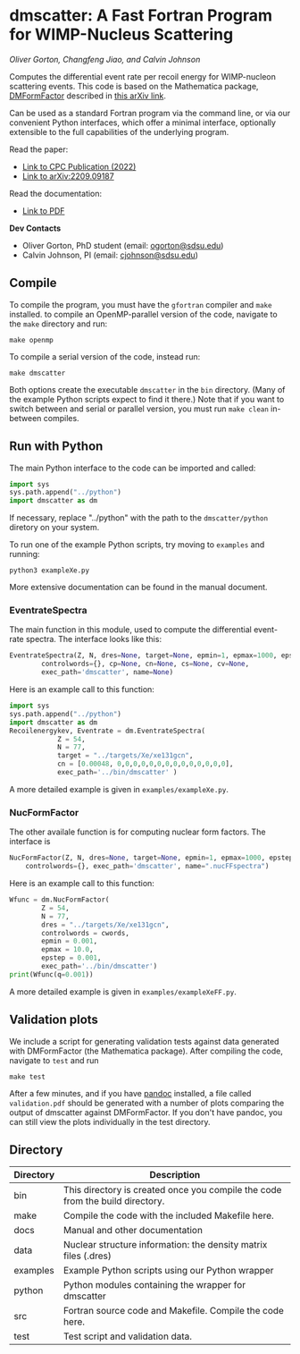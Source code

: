 # dmscatter: A Fast Fortran Program for WIMP-Nucleus Scattering
*Oliver Gorton, Changfeng Jiao, and Calvin Johnson*

Computes the differential event rate per recoil energy for WIMP-nucleon
scattering events. This code is based on the Mathematica package,
[DMFormFactor](https://www.ocf.berkeley.edu/~nanand/software/dmformfactor/)
described in [this arXiv link](https://arxiv.org/abs/1308.6288).

Can be used as a standard Fortran program via the command line, or via our
convenient Python interfaces, which offer a minimal interface, optionally 
extensible to the full capabilities of the underlying program.

Read the paper:
* [Link to CPC Publication (2022)](https://doi.org/10.1016/j.cpc.2022.108597)
* [Link to arXiv:2209.09187](https://arxiv.org/abs/2209.09187)

Read the documentation:
* [Link to PDF](docs/dmscatter_User_Manual.pdf)

**Dev Contacts**

* Oliver Gorton, PhD student (email: ogorton@sdsu.edu)
* Calvin Johnson, PI (email: cjohnson@sdsu.edu)

## Compile
To compile the program, you must have the `gfortran` compiler and `make`
installed. to compile an OpenMP-parallel version of the code, navigate to the 
`make` directory and run:

    make openmp

To compile a serial version of the code, instead run:

    make dmscatter

Both options create the executable `dmscatter` in the `bin` directory. (Many
of the example Python scripts expect to find it there.) Note that if you want to
switch between and serial or parallel version, you must run `make clean`
in-between compiles.

## Run with Python
The main Python interface to the code can be imported and called:
```Python
import sys
sys.path.append("../python")
import dmscatter as dm
```
If necessary, replace "../python" with the path to the `dmscatter/python` diretory on your
system.

To run one of the example Python scripts, try moving to `examples` and running:

    python3 exampleXe.py

More extensive documentation can be found in the manual document.

### EventrateSpectra
The main function in this module, used to compute the differential event-rate
spectra. The interface looks like this:
```Python
EventrateSpectra(Z, N, dres=None, target=None, epmin=1, epmax=1000, epstep=1,
        controlwords={}, cp=None, cn=None, cs=None, cv=None,
        exec_path='dmscatter', name=None)
```
Here is an example call to this function:
```Python
import sys
sys.path.append("../python")
import dmscatter as dm
Recoilenergykev, Eventrate = dm.EventrateSpectra(
            Z = 54,
            N = 77,
            target = "../targets/Xe/xe131gcn",
            cn = [0.00048, 0,0,0,0,0,0,0,0,0,0,0,0,0,0],
            exec_path='../bin/dmscatter' )
```
A more detailed example is given in `examples/exampleXe.py`.

### NucFormFactor
The other availale function is for computing nuclear form factors. The interface
is
```Python
NucFormFactor(Z, N, dres=None, target=None, epmin=1, epmax=1000, epstep=1,
    controlwords={}, exec_path='dmscatter', name=".nucFFspectra")
```
Here is an example call to this function:
```Python
Wfunc = dm.NucFormFactor(
        Z = 54,
        N = 77,
        dres = "../targets/Xe/xe131gcn",
        controlwords = cwords,
        epmin = 0.001,
        epmax = 10.0,
        epstep = 0.001,
        exec_path='../bin/dmscatter')
print(Wfunc(q=0.001))
```
A more detailed example is given in `examples/exampleXeFF.py`.

## Validation plots
We include a script for generating validation tests against data generated with
DMFormFactor (the Mathematica package). After compiling the code, navigate to
`test` and run

    make test

After a few minutes, and if you have [pandoc](https://pandoc.org/index.html) 
installed, a file called `validation.pdf` should be generated with a number of
plots comparing the output of dmscatter against DMFormFactor. If you don't
have pandoc, you can still view the plots individually in the test directory. 

## Directory

| Directory | Description |
| --------- | ----------- |
| bin       | This directory is created once you compile the code from the build directory. |
| make      | Compile the code with the included Makefile here. |
| docs      | Manual and other documentation | 
| data      | Nuclear structure information: the density matrix files (.dres) |
| examples  | Example Python scripts using our Python wrapper |
| python    | Python modules containing the wrapper for dmscatter |
| src       | Fortran source code and Makefile. Compile the code here. |
| test      | Test script and validation data. |
